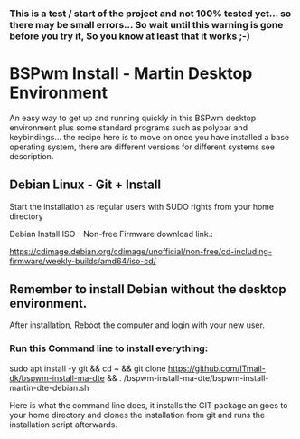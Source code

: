 ### This is a test / start of the project and not 100% tested yet... so there may be small errors... So wait until this warning is gone before you try it, So you know at least that it works ;-)

# BSPwm Install - Martin Desktop Environment
An easy way to get up and running quickly in this BSPwm desktop environment plus some standard programs such as polybar and keybindings... the recipe here is to move on once you have installed a base operating system, there are different versions for different systems see description.


## Debian Linux - Git + Install
Start the installation as regular users with SUDO rights from your home directory

Debian Install ISO - Non-free Firmware download link.: 

https://cdimage.debian.org/cdimage/unofficial/non-free/cd-including-firmware/weekly-builds/amd64/iso-cd/

## Remember to install Debian without the desktop environment.
After installation, Reboot the computer and login with your new user.

### Run this Command line to install everything:

sudo apt install -y git && cd ~ && git clone https://github.com/ITmail-dk/bspwm-install-ma-dte && . /bspwm-install-ma-dte/bspwm-install-martin-dte-debian.sh

Here is what the command line does, it installs the GIT package an goes to your home directory and clones the installation from git and runs the installation script afterwards.
